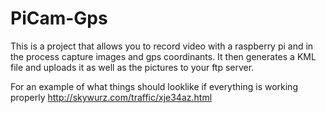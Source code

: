 # PiCam-Gps
This is a project that allows you to record video with a raspberry pi and in the process capture images and gps coordinants.
It then generates a KML file and uploads it as well as the pictures to your ftp server. 

For an example of what things should looklike if everything is working properly http://skywurz.com/traffic/xje34az.html
